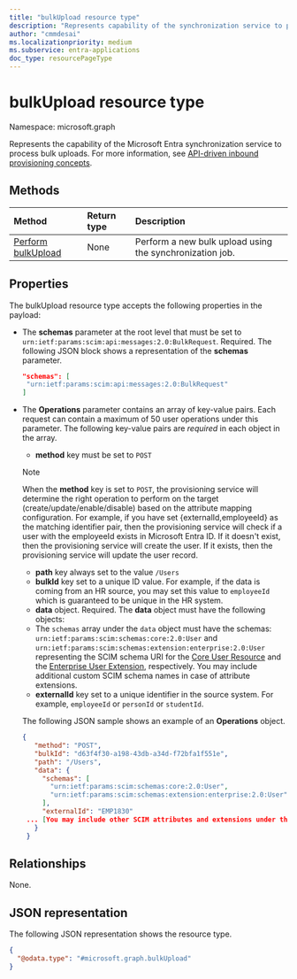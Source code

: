 ```yaml
---
title: "bulkUpload resource type"
description: "Represents capability of the synchronization service to process bulk uploads."
author: "cmmdesai"
ms.localizationpriority: medium
ms.subservice: entra-applications
doc_type: resourcePageType 
---
```


# bulkUpload resource type

Namespace: microsoft.graph

Represents the capability of the Microsoft Entra synchronization service to process bulk uploads. For more information, see [API-driven inbound provisioning concepts](/entra/identity/app-provisioning/inbound-provisioning-api-concepts).

## Methods

|Method|Return type|Description|
|:---|:---|:---|
|[Perform bulkUpload](../api/synchronization-synchronizationjob-post-bulkupload.md)| None |Perform a new bulk upload using the synchronization job.|

## Properties

The bulkUpload resource type accepts the following properties in the payload:

- The **schemas** parameter at the root level that must be set to `urn:ietf:params:scim:api:messages:2.0:BulkRequest`. Required. The following JSON block shows a representation of the **schemas** parameter.

   ```json
   "schemas": [
    "urn:ietf:params:scim:api:messages:2.0:BulkRequest"
   ]
   ```

- The **Operations** parameter contains an array of key-value pairs. Each request can contain a maximum of 50 user operations under this parameter. The following key-value pairs are _required_ in each object in the array.
  - **method** key must be set to `POST`
   > [!NOTE]
   > When the **method** key is set to `POST`, the provisioning service will determine the right operation to perform on the target (create/update/enable/disable) based on the attribute mapping configuration. For example, if you have set {externalId,employeeId} as the matching identifier pair, then the provisioning service will check if a user with the employeeId exists in Microsoft Entra ID. If it doesn't exist, then the provisioning service will create the user. If it exists, then the provisioning service will update the user record.
  - **path** key always set to the value `/Users`
  - **bulkId** key set to a unique ID value. For example, if the data is coming from an HR source, you may set this value to `employeeId` which is guaranteed to be unique in the HR system.  
  - **data** object. Required. The **data** object must have the following objects:
  - The `schemas` array under the `data` object must have the schemas: `urn:ietf:params:scim:schemas:core:2.0:User` and `urn:ietf:params:scim:schemas:extension:enterprise:2.0:User` representing the SCIM schema URI for the [Core User Resource](https://datatracker.ietf.org/doc/html/rfc7643#section-4.1) and the [Enterprise User Extension](https://datatracker.ietf.org/doc/html/rfc7643#section-4.3), respectively. You may include additional custom SCIM schema names in case of attribute extensions.
  - **externalId** key set to a unique identifier in the source system. For example, `employeeId` or `personId` or `studentId`.
  
  The following JSON sample shows an example of an **Operations** object.

   ```json
   {
      "method": "POST",
      "bulkId": "d63f4f30-a198-43db-a34d-f72bfa1f551e",
      "path": "/Users",
      "data": {
        "schemas": [
          "urn:ietf:params:scim:schemas:core:2.0:User",
          "urn:ietf:params:scim:schemas:extension:enterprise:2.0:User"
        ],
        "externalId": "EMP1830"
    ... [You may include other SCIM attributes and extensions under the data object.]
      }
    }    

   ```

## Relationships

None.

## JSON representation

The following JSON representation shows the resource type.
<!-- {
  "blockType": "resource",
  "keyProperty": "id",
  "@odata.type": "microsoft.graph.bulkUpload",
  "baseType": "microsoft.graph.entity",
  "openType": false
}
-->
``` json
{
  "@odata.type": "#microsoft.graph.bulkUpload"
}
```
